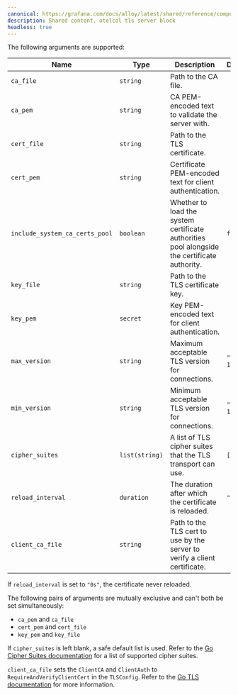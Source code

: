 ```yaml
---
canonical: https://grafana.com/docs/alloy/latest/shared/reference/components/otelcol-tls-server-block/
description: Shared content, otelcol tls server block
headless: true
---
```


The following arguments are supported:

| Name                           | Type           | Description                                                                                  | Default     | Required |
| ------------------------------ | -------------- | -------------------------------------------------------------------------------------------- | ----------- | -------- |
| `ca_file`                      | `string`       | Path to the CA file.                                                                         |             | no       |
| `ca_pem`                       | `string`       | CA PEM-encoded text to validate the server with.                                             |             | no       |
| `cert_file`                    | `string`       | Path to the TLS certificate.                                                                 |             | no       |
| `cert_pem`                     | `string`       | Certificate PEM-encoded text for client authentication.                                      |             | no       |
| `include_system_ca_certs_pool` | `boolean`      | Whether to load the system certificate authorities pool alongside the certificate authority. | `false`     | no       |
| `key_file`                     | `string`       | Path to the TLS certificate key.                                                             |             | no       |
| `key_pem`                      | `secret`       | Key PEM-encoded text for client authentication.                                              |             | no       |
| `max_version`                  | `string`       | Maximum acceptable TLS version for connections.                                              | `"TLS 1.3"` | no       |
| `min_version`                  | `string`       | Minimum acceptable TLS version for connections.                                              | `"TLS 1.2"` | no       |
| `cipher_suites`                | `list(string)` | A list of TLS cipher suites that the TLS transport can use.                                  | `[]`        | no       |
| `reload_interval`              | `duration`     | The duration after which the certificate is reloaded.                                        | `"0s"`      | no       |
| `client_ca_file`               | `string`       | Path to the TLS cert to use by the server to verify a client certificate.                    |             | no       |

If `reload_interval` is set to `"0s"`, the certificate never reloaded.

The following pairs of arguments are mutually exclusive and can't both be set simultaneously:

- `ca_pem` and `ca_file`
- `cert_pem` and `cert_file`
- `key_pem` and `key_file`

If `cipher_suites` is left blank, a safe default list is used.
Refer to the [Go Cipher Suites documentation][golang-cipher-suites] for a list of supported cipher suites.

`client_ca_file` sets the `ClientCA` and `ClientAuth` to `RequireAndVerifyClientCert` in the `TLSConfig`.
Refer to the [Go TLS documentation][golang-tls] for more information.

[golang-tls]: https://godoc.org/crypto/tls#Config
[golang-cipher-suites]: https://go.dev/src/crypto/tls/cipher_suites.go
